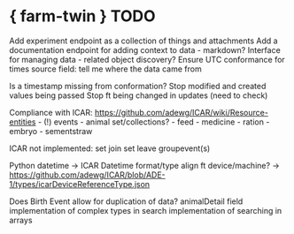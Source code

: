 # { farm-twin } TODO #

Add experiment endpoint as a collection of things and attachments
Add a documentation endpoint for adding context to data - markdown?
Interface for managing data - related object discovery?
Ensure UTC conformance for times
source field: tell me where the data came from

Is a timestamp missing from conformation?
Stop modified and created values being passed
Stop ft being changed in updates (need to check)

Compliance with ICAR: https://github.com/adewg/ICAR/wiki/Resource-entities
    - (!) events
    - animal set/collections?
    - feed
    - medicine
    - ration
    - embryo
    - sementstraw

ICAR not implemented: 
set join
set leave
groupevent(s)


Python datetime -> ICAR Datetime format/type
align ft device/machine? -> https://github.com/adewg/ICAR/blob/ADE-1/types/icarDeviceReferenceType.json

Does Birth Event allow for duplication of data? animalDetail field
implementation of complex types in search
implementation of searching in arrays
